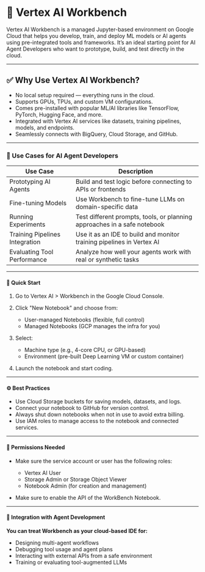 # 🧠 Vertex AI Workbench
Vertex AI Workbench is a managed Jupyter-based environment on Google Cloud that helps you develop, train, and deploy ML models or AI agents using pre-integrated tools and frameworks. It’s an ideal starting point for AI Agent Developers who want to prototype, build, and test directly in the cloud.

---

## ✅ Why Use Vertex AI Workbench?

- No local setup required — everything runs in the cloud.
- Supports GPUs, TPUs, and custom VM configurations.
- Comes pre-installed with popular ML/AI libraries like TensorFlow, PyTorch, Hugging Face, and more.
- Integrated with Vertex AI services like datasets, training pipelines, models, and endpoints.
- Seamlessly connects with BigQuery, Cloud Storage, and GitHub.

---

### 🔧 Use Cases for AI Agent Developers

| Use Case                       | Description                                                              |
| ------------------------------ | ------------------------------------------------------------------------ |
| Prototyping AI Agents          | Build and test logic before connecting to APIs or frontends              |
| Fine-tuning Models             | Use Workbench to fine-tune LLMs on domain-specific data                  |
| Running Experiments            | Test different prompts, tools, or planning approaches in a safe notebook |
| Training Pipelines Integration | Use it as an IDE to build and monitor training pipelines in Vertex AI    |
| Evaluating Tool Performance    | Analyze how well your agents work with real or synthetic tasks           |


----

#### 🚀 Quick Start
1. Go to Vertex AI > Workbench in the Google Cloud Console.

2. Click "New Notebook" and choose from:

    * User-managed Notebooks (flexible, full control)
    * Managed Notebooks (GCP manages the infra for you)

3. Select:

    * Machine type (e.g., 4-core CPU, or GPU-based)
    * Environment (pre-built Deep Learning VM or custom container)

4. Launch the notebook and start coding.

---

#### ⚙️ Best Practices
- Use Cloud Storage buckets for saving models, datasets, and logs.
- Connect your notebook to GitHub for version control.
- Always shut down notebooks when not in use to avoid extra billing.
- Use IAM roles to manage access to the notebook and connected services.

---

#### 🔐 Permissions Needed

- Make sure the service account or user has the following roles:
    - Vertex AI User
    - Storage Admin or Storage Object Viewer
    - Notebook Admin (for creation and management)

- Make sure to enable the API of the WorkBench Notebook.

---

#### 🧩 Integration with Agent Development
**You can treat Workbench as your cloud-based IDE for:**
- Designing multi-agent workflows
- Debugging tool usage and agent plans
- Interacting with external APIs from a safe environment
- Training or evaluating tool-augmented LLMs